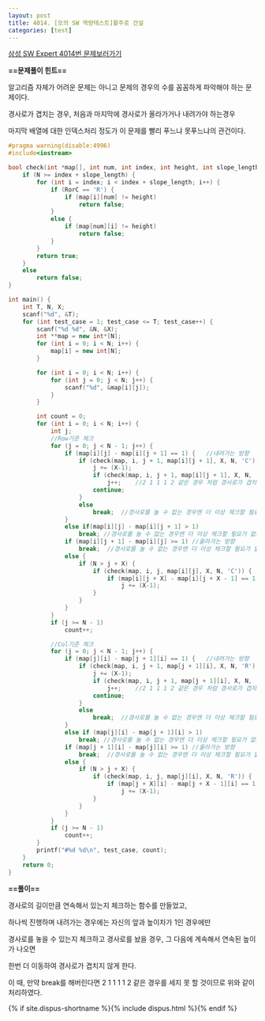 ```yaml
---
layout: post
title: 4014. [모의 SW 역량테스트]활주로 건설
categories: [test]
---
```

[삼성 SW Expert 4014번 문제보러가기](https://swexpertacademy.com/main/code/problem/problemDetail.do?contestProbId=AWIeW7FakkUDFAVH)

**==문제풀이 힌트==**<br>

알고리즘 자체가 어려운 문제는 아니고 문제의 경우의 수를 꼼꼼하게 파악해야 하는 문제이다.<br>

경사로가 겹치는 경우, 처음과 마지막에 경사로가 올라가거나 내려가야 하는경우<br>

마지막 배열에 대한 인덱스처리 정도가 이 문제를 빨리 푸느냐 못푸느냐의 관건이다.<br>

```cpp
#pragma warning(disable:4996)
#include<iostream>

bool check(int *map[], int num, int index, int height, int slope_length, int N, char RorC) {
	if (N >= index + slope_length) {
		for (int i = index; i < index + slope_length; i++) {
			if (RorC == 'R') {
				if (map[i][num] != height)
					return false;
			}
			else {
				if (map[num][i] != height)
					return false;
			}
		}
		return true;
	}
	else
		return false;
}

int main() {
	int T, N, X;
	scanf("%d", &T);
	for (int test_case = 1; test_case <= T; test_case++) {
		scanf("%d %d", &N, &X);
		int **map = new int*[N];
		for (int i = 0; i < N; i++) {
			map[i] = new int[N];
		}

		for (int i = 0; i < N; i++) {
			for (int j = 0; j < N; j++) {
				scanf("%d", &map[i][j]);
			}
		}

		int count = 0;
		for (int i = 0; i < N; i++) {
			int j;
			//Row기준 체크
			for (j = 0; j < N - 1; j++) {
				if (map[i][j] - map[i][j + 1] == 1) {	//내려가는 방향
					if (check(map, i, j + 1, map[i][j + 1], X, N, 'C')) {	//내려갈 땐, 내려간 부분 부터 체크
						j += (X-1);
						if (check(map, i, j + 1, map[i][j + 1], X, N, 'C'))
							j++;	//2 1 1 1 2 같은 경우 처럼 경사로가 겹치는 경우 방지
						continue;
					}
					else
						break;	//경사로를 놀 수 없는 경우엔 더 이상 체크할 필요가 없다.
				}
				else if(map[i][j] - map[i][j + 1] > 1)
					break; //경사로를 놀 수 없는 경우엔 더 이상 체크할 필요가 없다.
				if (map[i][j + 1] - map[i][j] >= 1)	//올라가는 방향
					break;	//경사로를 놀 수 없는 경우엔 더 이상 체크할 필요가 없다.
				else {
					if (N > j + X) {
						if (check(map, i, j, map[i][j], X, N, 'C')) {
							if (map[i][j + X] - map[i][j + X - 1] == 1)
								j += (X-1);
						} 
					}
				}
			}
			if (j >= N - 1)
				count++;

			//Col기준 체크
			for (j = 0; j < N - 1; j++) {
				if (map[j][i] - map[j + 1][i] == 1) {	//내려가는 방향
					if (check(map, i, j + 1, map[j + 1][i], X, N, 'R')) {	//내려갈 땐, 내려간 부분 부터 체크
						j += (X-1);
						if (check(map, i, j + 1, map[j + 1][i], X, N, 'R'))
							j++;	//2 1 1 1 2 같은 경우 처럼 경사로가 겹치는 경우 방지
						continue;
					}
					else
						break;	//경사로를 놀 수 없는 경우엔 더 이상 체크할 필요가 없다.
				}
				else if (map[j][i] - map[j + 1][i] > 1)
					break; //경사로를 놀 수 없는 경우엔 더 이상 체크할 필요가 없다.
				if (map[j + 1][i] - map[j][i] >= 1)	//올라가는 방향
					break;	//경사로를 놀 수 없는 경우엔 더 이상 체크할 필요가 없다.
				else {
					if (N > j + X) {
						if (check(map, i, j, map[j][i], X, N, 'R')) {
							if (map[j + X][i] - map[j + X - 1][i] == 1)
								j += (X-1);
						}
					}
				}
			}
			if (j >= N - 1)
				count++;
		}
		printf("#%d %d\n", test_case, count);
	}
	return 0;
}
```

**==풀이==**<br>

경사로의 길이만큼 연속해서 있는지 체크하는 함수를 만들었고,<br>

하나씩 진행하며 내려가는 경우에는 자신의 앞과 높이차가 1인 경우에만<br>

경사로를 놓을 수 있는지 체크하고 경사로를 놨을 경우, 그 다음에 계속해서 연속된 높이가 나오면<br>

한번 더 이동하여 경사로가 겹치지 않게 한다.<br>

이 때, 만약 break를 해버린다면 2 1 1 1 1 2 같은 경우를 세지 못 할 것이므로 위와 같이 처리하였다.<br>



{% if site.dispus-shortname %}{% include dispus.html %}{% endif %}